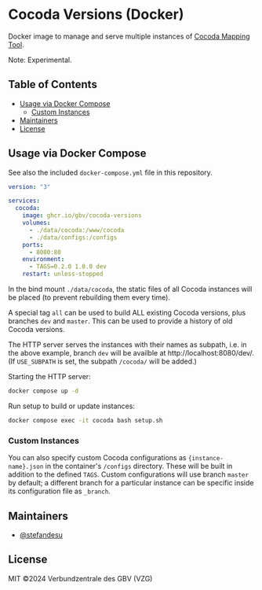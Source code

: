 # Cocoda Versions (Docker)

Docker image to manage and serve multiple instances of [Cocoda Mapping Tool](https://github.com/gbv/cocoda).

Note: Experimental.

## Table of Contents
- [Usage via Docker Compose](#usage-via-docker-compose)
  - [Custom Instances](#custom-instances)
- [Maintainers](#maintainers)
- [License](#license)

## Usage via Docker Compose

See also the included `docker-compose.yml` file in this repository.

```yml
version: "3"

services:
  cocoda:
    image: ghcr.io/gbv/cocoda-versions
    volumes:
      - ./data/cocoda:/www/cocoda
      - ./data/configs:/configs
    ports:
      - 8080:80
    environment:
      - TAGS=0.2.0 1.0.0 dev
    restart: unless-stopped
```

In the bind mount `./data/cocoda`, the static files of all Cocoda instances will be placed (to prevent rebuilding them every time).

A special tag `all` can be used to build ALL existing Cocoda versions, plus branches `dev` and `master`. This can be used to provide a history of old Cocoda versions.

The HTTP server serves the instances with their names as subpath, i.e. in the above example, branch `dev` will be availble at http://localhost:8080/dev/. (If `USE_SUBPATH` is set, the subpath `/cocoda/` will be added.)

Starting the HTTP server:

```sh
docker compose up -d
```

Run setup to build or update instances:

```sh
docker compose exec -it cocoda bash setup.sh
```

### Custom Instances

You can also specify custom Cocoda configurations as `{instance-name}.json` in the container's `/configs` directory. These will be built in addition to the defined `TAGS`. Custom configurations will use branch `master` by default; a different branch for a particular instance can be specific inside its configuration file as `_branch`.

## Maintainers

- [@stefandesu](https://github.com/stefandesu)

## License

MIT ©2024 Verbundzentrale des GBV (VZG)
